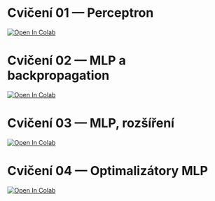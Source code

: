 # Cvičení 01 — Perceptron

[![Open In Colab](https://colab.research.google.com/assets/colab-badge.svg)](
https://colab.research.google.com/github/konyconi/UMIN_AI_exercises/blob/main/UMIN_cviceni01_perceptron.ipynb)

# Cvičení 02 — MLP a backpropagation

[![Open In Colab](https://colab.research.google.com/assets/colab-badge.svg)](
https://colab.research.google.com/github/konyconi/UMIN_AI_exercises/blob/main/UMIN_cviceni02_mlp_backprop.ipynb)

# Cvičení 03 — MLP, rozšíření

[![Open In Colab](https://colab.research.google.com/assets/colab-badge.svg)](
https://colab.research.google.com/github/konyconi/UMIN_AI_exercises/blob/main/UMIN_cviceni03_mlp_extended.ipynb)

# Cvičení 04 — Optimalizátory MLP

[![Open In Colab](https://colab.research.google.com/assets/colab-badge.svg)](
https://colab.research.google.com/github/konyconi/UMIN_AI_exercises/blob/main/UMIN_cviceni04_mlp_solvers.ipynb)
